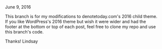 June 9, 2016

This branch is for my modifications to denotetoday.com's 2016 child theme. If you like WordPress's 2016 theme but wish it were wider and had the footer at the bottom or top of each post, feel free to clone my repo and use this branch's code.

Thanks!
Lindsay
